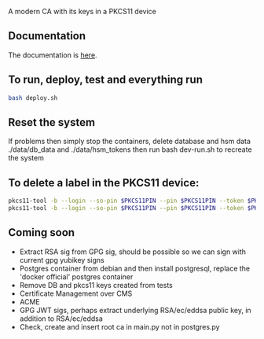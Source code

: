 A modern CA with its keys in a PKCS11 device

## Documentation
The documentation is [here](https://pkcs11-ca.readthedocs.io/).

## To run, deploy, test and everything run
``` bash
bash deploy.sh
```

## Reset the system
If problems then simply stop the containers, delete database and hsm data ./data/db_data and ./data/hsm_tokens then run bash dev-run.sh to recreate the system

## To delete a label in the PKCS11 device:
``` bash
pkcs11-tool -b --login --so-pin $PKCS11PIN --pin $PKCS11PIN --token $PKCS11_TOKEN --module $PKCS11_MODULE --label my_label_here -y privkey
pkcs11-tool -b --login --so-pin $PKCS11PIN --pin $PKCS11PIN --token $PKCS11_TOKEN --module $PKCS11_MODULE --label my_label_here -y pubkey
```

## Coming soon
* Extract RSA sig from GPG sig, should be possible so we can sign with current gpg yubikey signs
* Postgres container from debian and then install postgresql, replace the 'docker official' postgres container
* Remove DB and pkcs11 keys created from tests
* Certificate Management over CMS
* ACME
* GPG JWT sigs, perhaps extract underlying RSA/ec/eddsa public key, in addition to RSA/ec/eddsa
* Check, create and insert root ca in main.py not in postgres.py
